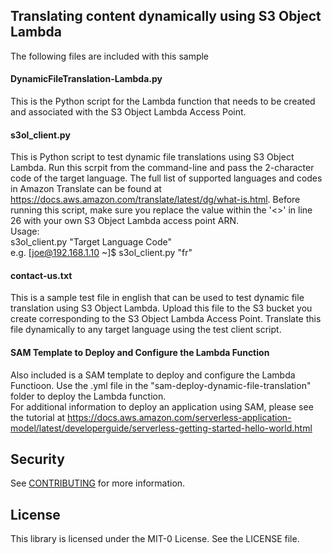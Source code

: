 ## Translating content dynamically using S3 Object Lambda

The following files are included with this sample

#### DynamicFileTranslation-Lambda.py
This is the Python script for the Lambda function that needs to be created and associated with the S3 Object Lambda Access Point.

#### s3ol_client.py
This is Python script to test dynamic file translations using S3 Object Lambda. Run this scrpit from the command-line and pass the 2-character code of the target language. The full list of supported languages and codes in Amazon Translate can be found at https://docs.aws.amazon.com/translate/latest/dg/what-is.html. Before running this script, make sure you replace the value within the '<>' in line 26 with your own S3 Object Lambda access point ARN.  
Usage:   
  s3ol_client.py "Target Language Code"    
  e.g. [joe@192.168.1.10 ~]$ s3ol_client.py "fr"  
  
#### contact-us.txt  
This is a sample test file in english that can be used to test dynamic file translation using S3 Object Lambda. Upload this file to the S3 bucket you create corresponding to the S3 Object Lambda Access Point. Translate this file dynamically to any target language using the test client script.
 
#### SAM Template to Deploy and Configure the Lambda Function
 Also included is a SAM template to deploy and configure the Lambda Functioon. Use the .yml file in the "sam-deploy-dynamic-file-translation" folder to deploy the Lambda function.  
For additional information to deploy an application using SAM, please see the tutorial at https://docs.aws.amazon.com/serverless-application-model/latest/developerguide/serverless-getting-started-hello-world.html
 
  
  

  ## Security

See [CONTRIBUTING](CONTRIBUTING.md#security-issue-notifications) for more information.

## License

This library is licensed under the MIT-0 License. See the LICENSE file.

